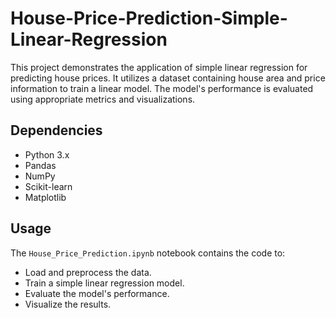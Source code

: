# House-Price-Prediction-Simple-Linear-Regression
This project demonstrates the application of simple linear regression for predicting house prices. It utilizes a dataset containing house area and price information to train a linear model. The model's performance is evaluated using appropriate metrics and visualizations.
## Dependencies
* Python 3.x
* Pandas
* NumPy
* Scikit-learn
* Matplotlib

## Usage

The `House_Price_Prediction.ipynb` notebook contains the code to:
* Load and preprocess the data.
* Train a simple linear regression model.
* Evaluate the model's performance.
* Visualize the results.
